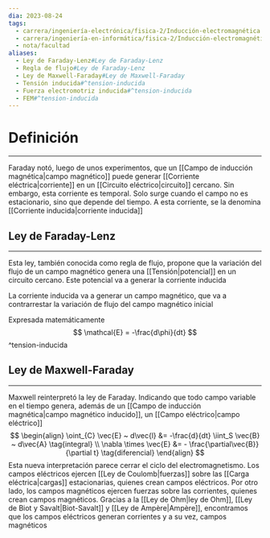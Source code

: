 ```yaml
---
dia: 2023-08-24
tags:
  - carrera/ingeniería-electrónica/fisica-2/Inducción-electromagnética
  - carrera/ingeniería-en-informática/fisica-2/Inducción-electromagnética
  - nota/facultad
aliases:
  - Ley de Faraday-Lenz#Ley de Faraday-Lenz
  - Regla de flujo#Ley de Faraday-Lenz
  - Ley de Maxwell-Faraday#Ley de Maxwell-Faraday
  - Tensión inducida#^tension-inducida
  - Fuerza electromotriz inducida#^tension-inducida
  - FEM#^tension-inducida
---
```

# Definición
---
Faraday notó, luego de unos experimentos, que un [[Campo de inducción magnética|campo magnético]] puede generar [[Corriente eléctrica|corriente]] en un [[Circuito eléctrico|circuito]] cercano. Sin embargo, esta corriente es temporal. Solo surge cuando el campo no es estacionario, sino que depende del tiempo. A esta corriente, se la denomina [[Corriente inducida|corriente inducida]]

## Ley de Faraday-Lenz
---
Esta ley, también conocida como regla de flujo, propone que la variación del flujo de un campo magnético genera una [[Tensión|potencial]] en un circuito cercano. Este potencial va a generar la corriente inducida

La corriente inducida va a generar un campo magnético, que va a contrarrestar la variación de flujo del campo magnético inicial 

Expresada matemáticamente $$ \mathcal{E} = -\frac{d\phi}{dt} $$ ^tension-inducida
## Ley de Maxwell-Faraday
---
Maxwell reinterpretó la ley de Faraday. Indicando que todo campo variable en el tiempo genera, además de un [[Campo de inducción magnética|campo magnético inducido]], un [[Campo eléctrico|campo eléctrico]] $$ \begin{align} 
    \oint_{C} \vec{E} ~ d\vec{l} &= -\frac{d}{dt} \iint_S \vec{B} ~ d\vec{A} \tag{integral} \\
    \nabla \times \vec{E} &= - \frac{\partial\vec{B}}{\partial t} \tag{diferencial}
\end{align} $$
Esta nueva interpretación parece cerrar el ciclo del electromagnetismo. Los campos eléctricos ejercen [[Ley de Coulomb|fuerzas]] sobre las [[Carga eléctrica|cargas]] estacionarias, quienes crean campos eléctricos. Por otro lado, los campos magnéticos ejercen fuerzas sobre las corrientes, quienes crean campos magnéticos. Gracias a la [[Ley de Ohm|ley de Ohm]], [[Ley de Biot y Savalt|Biot-Savalt]] y [[Ley de Ampère|Ampère]], encontramos que los campos eléctricos generan corrientes y a su vez, campos magnéticos